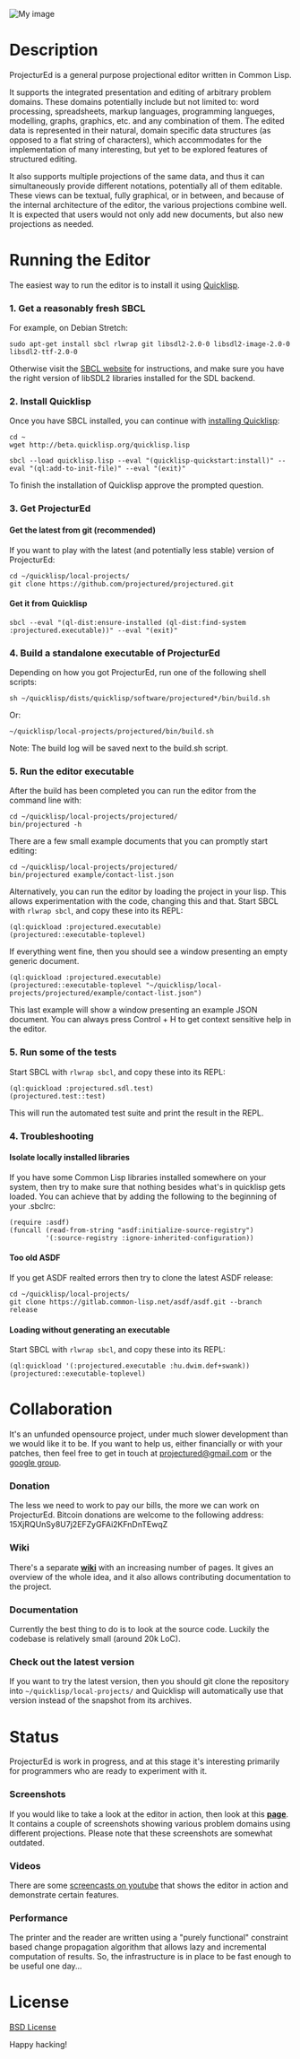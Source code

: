![My image](http://s9.postimage.org/mxnmsv4en/projectured.png)

# Description #

ProjecturEd is a general purpose projectional editor written in Common Lisp.

It supports the integrated presentation and editing of arbitrary problem domains. These domains potentially include but not limited to: word processing, spreadsheets, markup languages, programming langueges, modelling, graphs, graphics, etc. and any combination of them. The edited data is represented in their natural, domain specific data structures (as opposed to a flat string of characters), which accommodates for the implementation of many interesting, but yet to be explored features of structured editing.

It also supports multiple projections of the same data, and thus it can simultaneously provide different notations, potentially all of them editable. These views can be textual, fully graphical, or in between, and because of the internal architecture of the editor, the various projections combine well. It is expected that users would not only add new documents, but also new projections as needed.

# Running the Editor #

The easiest way to run the editor is to install it using [Quicklisp](http://quicklisp.org).

### 1. Get a reasonably fresh SBCL ###

For example, on Debian Stretch:

```
sudo apt-get install sbcl rlwrap git libsdl2-2.0-0 libsdl2-image-2.0-0 libsdl2-ttf-2.0-0
```

Otherwise visit the [SBCL website](http://sbcl.org/platform-table.html) for instructions, and make sure you have the right version of libSDL2 libraries installed for the SDL backend.

### 2. Install Quicklisp ###

Once you have SBCL installed, you can continue with [installing Quicklisp](http://www.quicklisp.org/beta/#installation):

```
cd ~
wget http://beta.quicklisp.org/quicklisp.lisp

sbcl --load quicklisp.lisp --eval "(quicklisp-quickstart:install)" --eval "(ql:add-to-init-file)" --eval "(exit)"
```

To finish the installation of Quicklisp approve the prompted question.

### 3. Get ProjecturEd ###

#### Get the latest from git (recommended) ####

If you want to play with the latest (and potentially less stable) version of ProjecturEd:
```
cd ~/quicklisp/local-projects/
git clone https://github.com/projectured/projectured.git
```

#### Get it from Quicklisp ####

```
sbcl --eval "(ql-dist:ensure-installed (ql-dist:find-system :projectured.executable))" --eval "(exit)"
```

### 4. Build a standalone executable of ProjecturEd ###

Depending on how you got ProjecturEd, run one of the following shell scripts:

```
sh ~/quicklisp/dists/quicklisp/software/projectured*/bin/build.sh
```

Or:

```
~/quicklisp/local-projects/projectured/bin/build.sh
```

Note: The build log will be saved next to the build.sh script.

### 5. Run the editor executable ###

After the build has been completed you can run the editor from the command line with:

```
cd ~/quicklisp/local-projects/projectured/
bin/projectured -h
```

There are a few small example documents that you can promptly start editing:

```
cd ~/quicklisp/local-projects/projectured/
bin/projectured example/contact-list.json
```

Alternatively, you can run the editor by loading the project in your lisp. This allows experimentation with the code, changing this and that. Start SBCL with ```rlwrap sbcl```, and copy these into its REPL:

```
(ql:quickload :projectured.executable)
(projectured::executable-toplevel)
```

If everything went fine, then you should see a window presenting an empty generic document.

```
(ql:quickload :projectured.executable)
(projectured::executable-toplevel "~/quicklisp/local-projects/projectured/example/contact-list.json")
```

This last example will show a window presenting an example JSON document. You can always press Control + H to get context sensitive help in the editor.

### 5. Run some of the tests ###

Start SBCL with `rlwrap sbcl`, and copy these into its REPL:

```
(ql:quickload :projectured.sdl.test)
(projectured.test::test)
```

This will run the automated test suite and print the result in the REPL.

### 4. Troubleshooting ###

#### Isolate locally installed libraries ####

If you have some Common Lisp libraries installed somewhere on your system, then try to make sure that nothing besides what's in quicklisp gets loaded. You can achieve that by adding the following to the beginning of your .sbclrc:

```
(require :asdf)
(funcall (read-from-string "asdf:initialize-source-registry")
         '(:source-registry :ignore-inherited-configuration))
```

#### Too old ASDF ####

If you get ASDF realted errors then try to clone the latest ASDF release:
```
cd ~/quicklisp/local-projects/
git clone https://gitlab.common-lisp.net/asdf/asdf.git --branch release
```

#### Loading without generating an executable ####

Start SBCL with `rlwrap sbcl`, and copy these into its REPL:

```
(ql:quickload '(:projectured.executable :hu.dwim.def+swank))
(projectured::executable-toplevel)
```


# Collaboration #

It's an unfunded opensource project, under much slower development than we would like it to be. If you want to help us, either financially or with your patches, then feel free to get in touch at [projectured@gmail.com](mailto:projectured@gmail.com) or the [google group](http://groups.google.com/d/forum/projectured).

### Donation ###

The less we need to work to pay our bills, the more we can work on ProjecturEd. Bitcoin donations are welcome to the following address: 15XjRQUnSy8U7j2EFZyGFAi2KFnDnTEwqZ

### Wiki ###

There's a separate [**wiki**](https://github.com/projectured/projectured/wiki) with an increasing number of pages. It gives an overview of the whole idea, and it also allows contributing documentation to the project.

### Documentation ###

Currently the best thing to do is to look at the source code. Luckily the codebase is relatively small (around 20k LoC).

### Check out the latest version ###

If you want to try the latest version, then you should git clone the repository into ```~/quicklisp/local-projects/``` and Quicklisp will automatically use that version instead of the snapshot from its archives.

# Status #

ProjecturEd is work in progress, and at this stage it's interesting primarily for programmers who are ready to experiment with it.

### Screenshots ###

If you would like to take a look at the editor in action, then look at this [**page**](https://github.com/projectured/projectured/wiki/Screenshots). It contains a couple of screenshots showing various problem domains using different projections. Please note that these screenshots are somewhat outdated.

### Videos ###

There are some [screencasts on youtube](http://www.youtube.com/user/projectured) that shows the editor in action and demonstrate certain features.

### Performance ###

The printer and the reader are written using a "purely functional" constraint based change propagation algorithm that allows lazy and incremental computation of results. So, the infrastructure is in place to be fast enough to be useful one day...

# License #

[BSD License](https://github.com/projectured/projectured/wiki/License)

Happy hacking!
